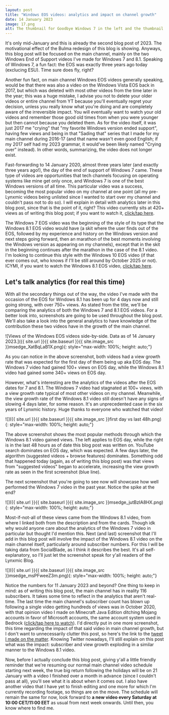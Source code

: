 ```yaml
---
layout: post
title: "Windows EOS videos: analytics and impact on channel growth"
date: 14 January 2023
image: 17.png
alt: The thumbnail for Goodbye Windows 7 in the left and the thumbnail for Goodbye Windows 8.1 in the right.
---
```

It's only mid-January and this is already the second blog post of 2023. The motivational effect of the Bulma redesign of this blog is showing. Anyways, this blog post will be focused on the main channel, mainly on the two Windows End of Support videos I've made for Windows 7 and 8.1. Speaking of Windows 7, a fun fact: the EOS was exactly three years ago today (exclucing ESU). Time sure does fly, right?

Another fun fact, on main channel Windows EOS videos generally speaking, would be that there was also a video on the Windows Vista EOS back in 2017, but which was deleted with most other videos from the time later in the year; this was a huge mistake, I advise you not to delete your older videos or entire channel from YT because you'll eventually regret your decision, unless you really know what you're doing and are completely aware of the irreversible impact. You will eventually want to watch your old videos and remember those good old times from when you were younger but then cannot because you deleted them. As for the video itself, it was just 2017 me "crying" that "my favorite Windows version ended support", having few views and being in that "Sading that" series that I made for my main channel during 2016-17 (and that name wasn't even good English; if my 2017 self had my 2023 grammar, it would've been likely named "Crying over" instead). In other words, summarizing, the video does not longer exist.

Fast-forwarding to 14 January 2020, almost three years later (and exactly three years ago!), the day of the end of support of Windows 7 came. These type of videos are opportunities that tech channels focusing on operating systems like mine get only once, and Windows 7 is one of the best Windows versions of all time. This particular video was a success, becoming the most popular video on my channel at one point (all my pre-Lynxmic videos being unlisted since I wanted to start over my channel and couldn't pass not to do so). I will explain in detail with analytics later in this blog post, since that is the point of it, right? This video currently sits at 420+ views as of writing this blog post; if you want to watch it, [click/tap here][1].

The Windows 7 EOS video was the beginning of the style of its type that the Windows 8.1 EOS video would have (a skit where the user finds out of the EOS, followed by my experience and history on the Windows version and next steps going forward, then an marathon of the best moments involving the Windows version as appearing on my channels), except that in the skit in the beginning continues after the marathon in the case of the 8.1 video. I'm looking to continue this style with the Windows 10 EOS video (if that ever comes out, who knows if I'll be still around by October 2025 or not). ICYMI, if you want to watch the Windows 8.1 EOS video, [click/tap here][2]. 

## Let's talk analytics (for real this time)
With all the secondary things out of the way, the video I've made with the occasion of the EOS for Windows 8.1 has been up for 4 days now and still going strong, with over 750+ views. As stated from the title, we'll be comparing the analytics of both the Windows 7 and 8.1 EOS videos. For a better look into, screenshots are going to be used throughout the blog post. We'll also take a look into the general analytics to have knowledge of the contribution these two videos have in the growth of the main channel.

![Views of the Windows EOS videos side-by-side. Data as of 14 January 2023.]({{ site.url }}{{ site.baseurl }}{{ site.image_src }}msedge_XatBqLaB1X.png){: style="max-width: 100%; height: auto;"}

As you can notice in the above screenshot, both videos had a view growth rate that was expected for the first day of them being up aka EOS day. The Windows 7 video had gained 100+ views on EOS day, while the Windows 8.1 video had gained some 340+ views on EOS day.

However, what's interesting are the analytics of the videos after the EOS dates for 7 and 8.1. The Windows 7 video had stagnated at 100+ views, with a view growth rate typical of most other videos on my channel. Meanwhile, the view growth rate of the Windows 8.1 video still doesn't have any signs of slowing 4 days later, for some reason. It's an unprecedented case in the six years of Lynxmic history. Huge thanks to everyone who watched that video!

![]({{ site.url }}{{ site.baseurl }}{{ site.image_src }}first day vs last 48h.png){: style="max-width: 100%; height: auto;"}

The above screenshot shows the most popular methods through which the Windows 8.1 video gained views. The left applies to EOS day, while the right is in the last 48 hours as of date this blog post was written on. YouTube search dominates on EOS day, which was expected. A few days later, the algorithm (suggested videos + browse features) dominates. Something odd that happened today (again, as of writing this blog post) was that views from "suggested videos" began to accelerate, increasing the view growth rate as seen in the first screenshot (blue line).

The next screenshot that you're going to see now will showcase how well performed the Windows 7 video in the past year. Notice the spike at the end?

![]({{ site.url }}{{ site.baseurl }}{{ site.image_src }}msedge_jutBzIA8HX.png){: style="max-width: 100%; height: auto;"}

Most-if-not-all of these views came from the Windows 8.1 video, from where I linked both from the description and from the cards. Though idk why would anyone care about the analytics of the Windows 7 video in particular but thought I'd mention this. Next (and last) screenshot that I'll add in this blog post will involve the impact of the Windows 8.1 video on the main channel itself, particularly around subscriber numbers. For this I will be taking data from SocialBlade, as I think it describes the best. It's all self-explanatory, so I'll just let the screenshot speak for y'all readers of the Lynxmic Blog.

![]({{ site.url }}{{ site.baseurl }}{{ site.image_src }}msedge_msPFweeZ3m.png){: style="max-width: 100%; height: auto;"}

Notice the numbers for 11 January 2023 and beyond? One thing to keep in mind: as of writing this blog post, the main channel has in reality 116 subscribers. It takes some time to reflect in the analytics that aren't real-time. The last time the main channel's subscriber count has blown up following a single video getting hundreds of views was in October 2020, with that opinion video I made on Minecraft Java Edition ditching Mojang accounts in favor of Microsoft accounts, the same account system used in Bedrock ([click/tap here to watch][3]). I'd directly put in one more screenshot, this time regarding the impact of that said video in main channel growth, but I don't want to unnecessarily clutter this post, so here's the link to the [tweet I made on the matter][4]. Knowing Twitter nowadays, I'll still explain on this post what was the impact: subscriber and view growth exploding in a similar manner to the Windows 8.1 video.

Now, before I actually conclude this blog post, giving y'all a little friendly reminder that we're resuming our normal main channel video schedule starting next week, the true big return following the holidays will be on 21 January with a video I finished over a month in advance (since I couldn't pass at all), you'll see what it is about when it comes out. I also have another video that I have yet to finish editing and one more for which I'm currently recording footage, so things are on the move. The schedule will remain the same for now, look forward to <strong class="has-text-white">a new video every Saturday at 10:00 CET/11:00 EET</strong> as usual from next week onwards. Until then, you know where to find me.

[1]: https://www.youtube.com/watch?v=j1OrANdwo80
[2]: https://www.youtube.com/watch?v=5tFlkKDBZdw
[3]: https://www.youtube.com/watch?v=O5h04HCSQ34
[4]: https://twitter.com/Lynxmic/status/1321548599898066944
[5]: https://www.youtube.com/watch?v=0nw_kjmjELs